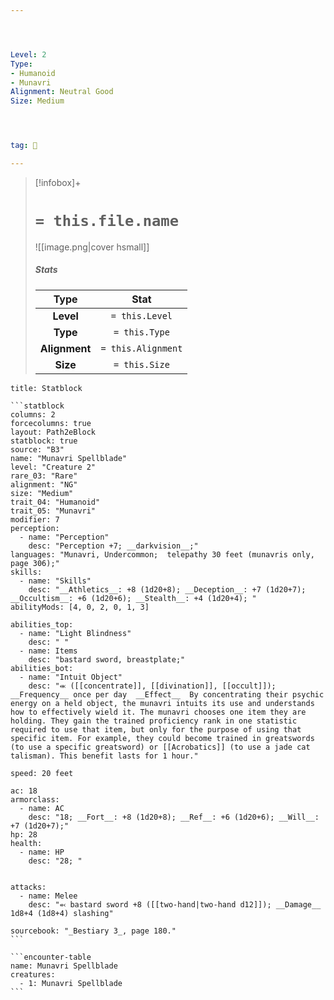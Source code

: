 ```yaml
---




Level: 2
Type:
- Humanoid
- Munavri
Alignment: Neutral Good
Size: Medium




tag: 👹

---
```


> [!infobox]+
> #  `= this.file.name`
> ![[image.png|cover hsmall]]
> ##### Stats
> Type | Stat |
> :---:|:---:|
> **Level** | `= this.Level` |
> **Type** | `= this.Type` |
> **Alignment** | `= this.Alignment` |
> **Size** | `= this.Size` |



````ad-info
title: Statblock

```statblock
columns: 2
forcecolumns: true
layout: Path2eBlock
statblock: true
source: "B3"
name: "Munavri Spellblade"
level: "Creature 2"
rare_03: "Rare"
alignment: "NG"
size: "Medium"
trait_04: "Humanoid"
trait_05: "Munavri"
modifier: 7
perception:
  - name: "Perception"
    desc: "Perception +7; __darkvision__;"
languages: "Munavri, Undercommon;  telepathy 30 feet (munavris only, page 306);"
skills:
  - name: "Skills"
    desc: "__Athletics__: +8 (1d20+8); __Deception__: +7 (1d20+7); __Occultism__: +6 (1d20+6); __Stealth__: +4 (1d20+4); "
abilityMods: [4, 0, 2, 0, 1, 3]

abilities_top:
  - name: "Light Blindness"
    desc: " "
  - name: Items
    desc: "bastard sword, breastplate;"
abilities_bot:
  - name: "Intuit Object"
    desc: "⬺ ([[concentrate]], [[divination]], [[occult]]); __Frequency__ once per day  __Effect__  By concentrating their psychic energy on a held object, the munavri intuits its use and understands how to effectively wield it. The munavri chooses one item they are holding. They gain the trained proficiency rank in one statistic required to use that item, but only for the purpose of using that specific item. For example, they could become trained in greatswords (to use a specific greatsword) or [[Acrobatics]] (to use a jade cat talisman). This benefit lasts for 1 hour."

speed: 20 feet

ac: 18
armorclass:
  - name: AC
    desc: "18; __Fort__: +8 (1d20+8); __Ref__: +6 (1d20+6); __Will__: +7 (1d20+7);"
hp: 28
health:
  - name: HP
    desc: "28; "


attacks:
  - name: Melee
    desc: "⬻ bastard sword +8 ([[two-hand|two-hand d12]]); __Damage__ 1d8+4 (1d8+4) slashing"

sourcebook: "_Bestiary 3_, page 180."
```

```encounter-table
name: Munavri Spellblade
creatures:
  - 1: Munavri Spellblade
```

````


